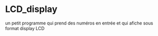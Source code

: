 # LCD_display
 un petit programme qui prend des numéros en entrée et qui afiche sous format display LCD 
